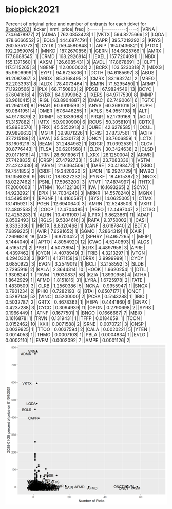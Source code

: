 # biopick2021
Percent of original price and number of entrants for each ticket for [Biopick2021](https://twitter.com/hashtag/Biopick2021)
|ticker |  nrml_price| freq|
|:------|-----------:|----:|
|VRNA   | 774.6478977|    2|
|ADMA   | 762.0853423|    1|
|VKTX   | 594.8275666|    2|
|LQDA   | 478.6666552|    2|
|EOLS   | 444.6874791|    1|
|CAPR   | 395.7219292|    3|
|KRYS   | 260.5351773|    1|
|CYTK   | 259.4580848|    1|
|ANIP   | 194.0436821|    1|
|PTGX   | 192.2959076|    1|
|MNKD   | 187.2670856|    1|
|GERN   | 184.6625766|    1|
|AMRX   | 177.8688545|    1|
|CRMD   | 168.2926814|    1|
|EXEL   | 157.7204091|    1|
|NBIX   | 155.1371560|    1|
|AXSM   | 126.6085431|    3|
|AVDL   | 117.8678691|    3|
|CLPT   | 117.5115265|    3|
|NGENF  | 112.0000022|    2|
|BCRX   | 103.5230318|    7|
|MDXG   |  95.9606999|    1|
|EYPT   |  94.6725806|    1|
|DCTH   |  94.6185697|    3|
|ABUS   |  91.2087867|    3|
|ARDX   |  85.3168495|    2|
|CMRX   |  83.1932741|    2|
|MREO   |  82.2033931|    8|
|ALDX   |  78.4073464|    1|
|BMRN   |  71.5295450|    1|
|ARMP   |  71.1920566|    2|
|PLX    |  68.7150863|    2|
|PDSB   |  67.9824549|   13|
|BCYC   |  67.6041616|    4|
|SYBX   |  64.9999962|    2|
|XERS   |  64.9717530|    8|
|IMMP   |  63.9610415|    2|
|RIGL   |  63.8904887|    2|
|DMAC   |  62.7490061|    6|
|TGTX   |  61.2941181|    8|
|PHAR   |  60.9919593|    2|
|ANVS   |  60.3681019|    8|
|AUPH   |  59.0841951|    4|
|OMER   |  57.6446255|    1|
|APLS   |  54.9551198|    1|
|ALT    |  54.9173879|    2|
|ORMP   |  52.1839088|    1|
|PRQR   |  52.1739168|    1|
|ACIU   |  51.3157882|    1|
|IMTX   |  50.9090900|    6|
|RCUS   |  50.3058101|    1|
|CDTX   |  45.8980570|    1|
|IFRX   |  45.5252913|    2|
|QURE   |  42.6278585|    1|
|OCUL   |  39.9899632|    1|
|MGTX   |  39.9871226|    1|
|CRIS   |  37.8737561|   11|
|ACHV   |  37.7215188|    2|
|SAVA   |  35.5430173|    2|
|ONCY   |  33.7606859|    1|
|LCTX   |  33.1606219|    3|
|BEAM   |  31.2484962|    1|
|SDGR   |  31.0392539|    1|
|CLOV   |  30.8776443|    1|
|TLSA   |  30.6201568|    1|
|ELDN   |  30.3424638|    2|
|CLSD   |  29.0171616|    4|
|LTRN   |  28.6016967|    1|
|LXRX   |  28.1250004|    2|
|ARWR   |  27.7428835|    8|
|CRSP   |  27.4792733|    1|
|SLN    |  23.7083336|    1|
|VSTM   |  22.4242430|    3|
|ARVN   |  21.6364506|    1|
|DARE   |  20.4198472|    1|
|XBIO   |  19.7441855|    2|
|CRDF   |  19.3420320|    2|
|LPCN   |  19.2924729|    1|
|NWBO   |  19.1358026|    9|
|BNTC   |  18.9327232|    5|
|PYNKF  |  18.4615387|    2|
|NNOX   |  18.0227462|    1|
|PSNL   |  17.5963200|    3|
|VTVT   |  17.4874997|    4|
|THTX   |  17.2000003|    1|
|ATNM   |  16.4122130|    7|
|IVA    |  16.1693265|    2|
|SCYX   |  14.9232921|    1|
|EPIX   |  14.7034248|    3|
|MRKR   |  14.5578240|    2|
|MGNX   |  14.5495491|    1|
|EPGNF  |  14.4160587|    1|
|BYSI   |  14.0625005|    1|
|CTMX   |  13.1415921|    3|
|PGEN   |  12.6940640|    3|
|AMRN   |  12.5248503|    1|
|VXRT   |  12.4802533|    2|
|COCP   |  12.4704485|    1|
|ABEO   |  12.4497047|    2|
|CTSO   |  12.4253283|    1|
|ALRN   |  10.4761907|    4|
|LPTX   |   9.8623861|   11|
|ADAP   |   9.8502493|   12|
|RGLS   |   9.5384616|    3|
|RAFA   |   9.3750002|    1|
|CASI   |   9.3333336|    1|
|HRTX   |   8.8320468|    1|
|CANF   |   8.6187840|    2|
|BDTX   |   7.6899225|    1|
|AVIR   |   7.6291652|    1|
|SGMO   |   7.2864319|   11|
|XAIR   |   7.2696818|   18|
|ACET   |   6.8703427|    2|
|SPHRY  |   6.4957265|    1|
|MEIP   |   5.1444040|    4|
|APTO   |   4.8054920|   12|
|CVAC   |   4.5240893|    1|
|ALGS   |   4.5165121|    2|
|PPBT   |   4.5073894|    1|
|BLRX   |   4.4897958|    3|
|APRE   |   4.4397462|    1|
|CYCN   |   4.4078949|    3|
|TRIB   |   4.3213297|    1|
|VTGN   |   4.2940323|    3|
|KPTI   |   4.1371158|    9|
|DRRX   |   3.9999999|    1|
|CYDY   |   3.6850922|    3|
|EVGN   |   3.2549019|    1|
|BCLI   |   3.2158592|    3|
|SLDB   |   2.7295919|    2|
|KALA   |   2.3644314|   10|
|HOOK   |   1.9620254|    1|
|DTIL   |   1.9308247|    1|
|PAVM   |   1.9030837|   58|
|KZIA   |   1.8930958|    4|
|ATHA   |   1.8642929|    1|
|AFMD   |   1.8151816|   31|
|LYRA   |   1.6725978|    2|
|FATE   |   1.4830509|    3|
|CLRB   |   1.2560386|    5|
|NCNA   |   0.9955947|    1|
|SNGX   |   0.7901234|    2|
|PHIO   |   0.7282193|    6|
|BTAI   |   0.6507177|    1|
|ONCT   |   0.5287149|   52|
|VINC   |   0.5200000|    2|
|PCSA   |   0.5143288|    1|
|IBIO   |   0.5032787|    2|
|GRTX   |   0.4678363|    1|
|HEPA   |   0.4441860|    6|
|GNPX   |   0.4237288|    3|
|CYCC   |   0.3094939|   11|
|OPGN   |   0.2790698|    2|
|SYRS   |   0.1966449|    1|
|ATNF   |   0.1677501|    1|
|BNGO   |   0.1666667|    7|
|MBIO   |   0.1616878|    1|
|TRVN   |   0.1319431|    1|
|TFFP   |   0.0184659|    1|
|TCON   |   0.0152462|   10|
|XXII   |   0.0071588|    2|
|SRNE   |   0.0070721|    3|
|CNSP   |   0.0039925|    1|
|TTOO   |   0.0037594|    2|
|CALA   |   0.0020221|    5|
|YTEN   |   0.0014053|    1|
|THMO   |   0.0007103|    1|
|PBLA   |   0.0004834|    1|
|EVLO   |   0.0002110|    1|
|EVFM   |   0.0002092|    7|
|AMPE   |   0.0001126|    2|
![retvspicks](biopicks.png?raw=true)
